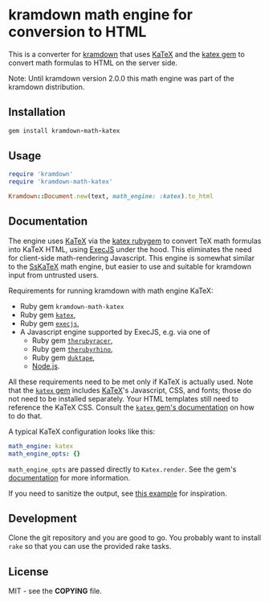 # kramdown math engine for conversion to HTML

This is a converter for [kramdown](https://kramdown.gettalong.org) that uses
[KaTeX](https://khan.github.io/KaTeX/) and the [katex
gem](https://github.com/glebm/katex-ruby) to convert math formulas to HTML on
the server side.

Note: Until kramdown version 2.0.0 this math engine was part of the kramdown
distribution.


## Installation

~~~ruby
gem install kramdown-math-katex
~~~


## Usage

~~~ruby
require 'kramdown'
require 'kramdown-math-katex'

Kramdown::Document.new(text, math_engine: :katex).to_html
~~~


## Documentation

The engine uses [KaTeX] via the [katex rubygem][katex-gem] to convert TeX math formulas into KaTeX
HTML, using [ExecJS] under the hood. This eliminates the need for client-side math-rendering
Javascript. This engine is somewhat similar to the [SsKaTeX] math engine, but easier to use and
suitable for kramdown input from untrusted users.

Requirements for running kramdown with math engine KaTeX:

- Ruby gem `kramdown-math-katex`
- Ruby gem [`katex`][katex-gem],
- Ruby gem [`execjs`][ExecJS],
- A Javascript engine supported by ExecJS, e.g. via one of
  - Ruby gem [`therubyracer`][therubyracer],
  - Ruby gem [`therubyrhino`][therubyrhino],
  - Ruby gem [`duktape`][duktape],
  - [Node.js].

All these requirements need to be met only if KaTeX is actually used. Note that the [`katex`
gem][katex-gem] includes [KaTeX]'s Javascript, CSS, and fonts; those do not need to be installed
separately. Your HTML templates still need to reference the KaTeX CSS. Consult the [`katex` gem's
documentation][katex-gem#assets] on how to do that.

A typical KaTeX configuration looks like this:

~~~ yaml
math_engine: katex
math_engine_opts: {}
~~~

`math_engine_opts` are passed directly to `Katex.render`. See the gem's [documentation][katex-gem]
for more information.

If you need to sanitize the output, see [this example][sanitize-example] for inspiration.

[duktape]: https://github.com/judofyr/duktape.rb#duktaperb
[ExecJS]: https://github.com/rails/execjs#execjs
[KaTeX]: https://khan.github.io/KaTeX/
[katex-gem]: https://github.com/glebm/katex-ruby
[katex-gem#assets]: https://github.com/glebm/katex-ruby#assets
[sanitize-example]: https://github.com/thredded/thredded-markdown_katex/blob/2f5e748c90265526171a6da99557f637d2b717ec/lib/thredded/markdown_katex.rb#L48-L91
[SsKaTeX]: sskatex.html
[therubyracer]: https://github.com/cowboyd/therubyracer#therubyracer
[therubyrhino]: https://github.com/cowboyd/therubyrhino#therubyrhino
[Node.js]: https://nodejs.org/


## Development

Clone the git repository and you are good to go. You probably want to install
`rake` so that you can use the provided rake tasks.


## License

MIT - see the **COPYING** file.
